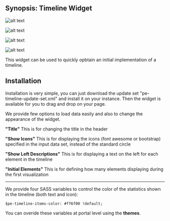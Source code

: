 ## Synopsis: Timeline Widget

![alt text](https://gitlab.com/dev-practice/platexp-widget-library/raw/master/images/pe-timeline-screenshot.png "Timeline Widget")

![alt text](https://gitlab.com/dev-practice/platexp-widget-library/raw/master/images/pe-timeline-screenshot-02.png "Timeline Widget - Collapsed")

![alt text](https://gitlab.com/dev-practice/platexp-widget-library/raw/master/images/pe-timeline-screenshot-03.png "Timeline Widget - In playback mode")

![alt text](https://gitlab.com/dev-practice/platexp-widget-library/raw/master/images/pe-timeline-screenshot-04.png "Timeline Widget - With the option Show Icons set to True")

This widget can be used to quickly opbtain an initial implementation of a timeline.

## Installation

Installation is very simple, you can just download the update set "pe-timeline-update-set.xml" and install it on your instance. Then the widget is available for you to drag and drop on your page.

We provide few options to load data easily and also to change the appearance of the widget.

**"Title"** This is for changing the title in the header

**"Show Icons"** This is for displaying the icons (font awesome or bootstrap) specified in the input data set, instead of the standard circle

**"Show Left Descriptions"** This is for displaying a text on the left for each element in the timeline

**"Initial Elements"** This is for defining how many elements displaying during the first visualization

***

We provide four SASS variables to control the color of the statistics shown in the timeline (both text and icon):

`$pe-timeline-items-color: #ff6f00 !default;`

You can overide these variables at portal level using the **themes**.
